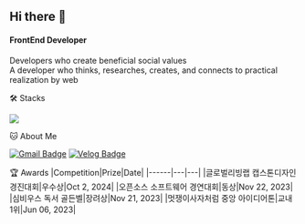 ## Hi there 👋

<!--
**codingkunst/codingkunst** is a ✨ _special_ ✨ repository because its `README.md` (this file) appears on your GitHub profile.

Here are some ideas to get you started:

- 🔭 I’m currently working on ...
- 🌱 I’m currently learning ...
- 👯 I’m looking to collaborate on ...
- 🤔 I’m looking for help with ...
- 💬 Ask me about ...
- 📫 How to reach me: ...
- 😄 Pronouns: ...
- ⚡ Fun fact: ...
-->

#### FrontEnd Developer
Developers who create beneficial social values   
A developer who thinks, researches, creates, and connects to practical realization by web


🛠️ Stacks

 <img src="https://skillicons.dev/icons?i=html,css,js,react,vite,npm,yarn,emotion,styledcomponents"/>

🐱 About Me

[![Gmail Badge](https://img.shields.io/badge/Gmail-d14836?style=flat-square&logo=Gmail&logoColor=white&link=mailto:yunabae482@gmail.com)](ryoo6931@gmail.com)
[![Velog Badge](https://img.shields.io/badge/Velog-20C997?style=flat-square&logo=Velog&logoColor=white&link=https://velog.io/@baeyuna97)](https://velog.io/@codingkunst)

🏆 Awards
|Competition|Prize|Date|
|------|---|---|
|글로벌리빙랩 캡스톤디자인 경진대회|우수상|Oct 2, 2024|
|오픈소스 소프트웨어 경연대회|동상|Nov 22, 2023|
|심비우스 독서 골든벨|장려상|Nov 21, 2023|
|멋쟁이사자처럼 중앙 아이디어톤|교내 1위|Jun 06, 2023|
